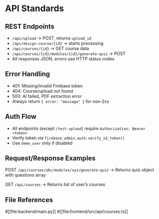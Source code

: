 # API Standards

## REST Endpoints
- `/api/upload` → POST, returns `upload_id`
- `/api/design-course/{id}` → starts processing
- `/api/courses/{id}` → GET course data
- `/api/courses/{id}/modules/{id}/generate-quiz` → POST
- All responses JSON, errors use HTTP status codes

## Error Handling
- 401: Missing/invalid Firebase token
- 404: Course/upload not found
- 500: AI failed, PDF extraction error
- Always return `{ error: "message" }` for non-2xx

## Auth Flow
- All endpoints (except `/test-upload`) require `Authorization: Bearer <token>`
- Verify token via `firebase_admin.auth.verify_id_token()`
- Use `demo_user` only if disabled

## Request/Response Examples
POST `/api/courses/abc/modules/xyz/generate-quiz`
→ Returns quiz object with questions array

GET `/api/courses`
→ Returns list of user’s courses

## File References
#[[file:backend/main.py]]
#[[file:frontend/src/api/courses.ts]]
